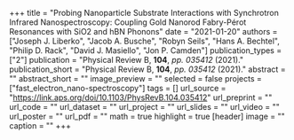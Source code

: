 +++
title = "Probing Nanoparticle Substrate Interactions with Synchrotron Infrared Nanospectroscopy: Coupling Gold Nanorod Fabry-Pérot Resonances with SiO2 and hBN Phonons"
date = "2021-01-20"
authors = ["Joseph J. Liberko", "Jacob A. Busche", "Robyn Seils", "Hans A. Bechtel", "Philip D. Rack", "David J. Masiello", "Jon P. Camden"]
publication_types = ["2"]
publication = "Physical Review B, **104**, *pp. 035412* (2021)."
publication_short = "Physical Review B, **104**, *pp. 035412* (2021)."
abstract = ""
abstract_short = ""
image_preview = ""
selected = false
projects = ["fast_electron_nano-spectroscopy"]
tags = []
url_source = "https://link.aps.org/doi/10.1103/PhysRevB.104.035412"
url_preprint = ""
url_code = ""
url_dataset = ""
url_project = ""
url_slides = ""
url_video = ""
url_poster = ""
url_pdf = ""
math = true
highlight = true
[header]
image = ""
caption = ""
+++
